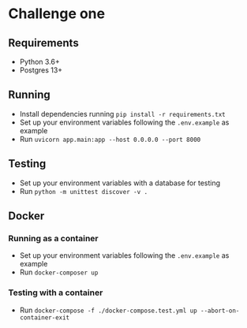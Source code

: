 # Challenge one

## Requirements
* Python 3.6+
* Postgres 13+

## Running
* Install dependencies running `pip install -r requirements.txt`
* Set up your environment variables following the `.env.example` as example
* Run `uvicorn app.main:app --host 0.0.0.0 --port 8000`

## Testing 
* Set up your environment variables with a database for testing
* Run `python -m unittest discover -v .`

## Docker
### Running as a container
* Set up your environment variables following the `.env.example` as example
* Run `docker-composer up`


### Testing with a container
* Run `docker-compose -f ./docker-compose.test.yml up --abort-on-container-exit`
